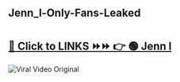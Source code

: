 
 ## Jenn_l-Only-Fans-Leaked

# <h2><a href="https://clipsfans.com/Jenn_l&ref=git">🔗 Click to LINKS ⏩⏩ 👉 🟢 Jenn l </a></h2>

<a href="https://clipsfans.com/Jenn_l&ref=git" rel="nofollow" data-target="animated-image.originalLink"><img src="https://i.ibb.co.com/xMMVF88/686577567.gif" alt="Viral Video Original" style="max-width: 100%; display: inline-block;" data-target="animated-image.originalImage"></a>
